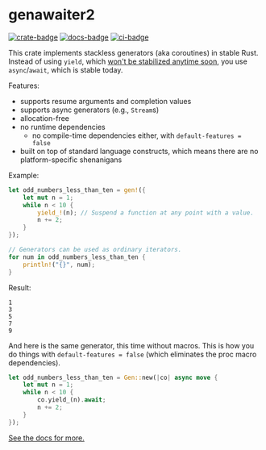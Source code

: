 # genawaiter2

[![crate-badge]][crate-link] [![docs-badge]][docs-link] [![ci-badge]][ci-link]

[crate-badge]: https://img.shields.io/crates/v/genawaiter2.svg
[crate-link]: https://crates.io/crates/genawaiter2
[docs-badge]: https://docs.rs/genawaiter2/badge.svg
[docs-link]: https://docs.rs/genawaiter2
[ci-badge]: https://github.com/whatisaphone/genawaiter2/workflows/CI/badge.svg
[ci-link]: https://github.com/whatisaphone/genawaiter2/actions

This crate implements stackless generators (aka coroutines) in stable Rust. Instead of using `yield`, which [won't be stabilized anytime soon][yield-unstable], you use `async`/`await`, which is stable today.

[yield-unstable]: https://doc.rust-lang.org/nightly/unstable-book/language-features/generators.html

Features:

- supports resume arguments and completion values
- supports async generators (e.g., `Stream`s)
- allocation-free
- no runtime dependencies
  - no compile-time dependencies either, with `default-features = false`
- built on top of standard language constructs, which means there are no platform-specific shenanigans

Example:

```rust
let odd_numbers_less_than_ten = gen!({
    let mut n = 1;
    while n < 10 {
        yield_!(n); // Suspend a function at any point with a value.
        n += 2;
    }
});

// Generators can be used as ordinary iterators.
for num in odd_numbers_less_than_ten {
    println!("{}", num);
}
```

Result:

```text
1
3
5
7
9
```

And here is the same generator, this time without macros. This is how you do things with `default-features = false` (which eliminates the proc macro dependencies).

```rust
let odd_numbers_less_than_ten = Gen::new(|co| async move {
    let mut n = 1;
    while n < 10 {
        co.yield_(n).await;
        n += 2;
    }
});
```

[See the docs for more.](https://docs.rs/genawaiter2)
